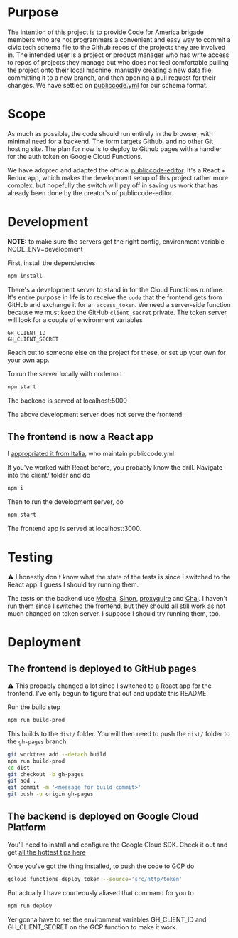 # Purpose
The intention of this project is to provide Code for America brigade members who are not programmers a convenient and easy way to commit a civic tech schema file to the Github repos of the projects they are involved in. The intended user is a project or product manager who has write access to repos of projects they manage but who does not feel comfortable pulling the project onto their local machine, manually creating a new data file, committing it to a new branch, and then opening a pull request for their changes.
We have settled on [publiccode.yml](https://docs.italia.it/italia/developers-italia/publiccodeyml-en/en/master/schema.core.html) for our schema format.

# Scope
As much as possible, the code should run entirely in the browser, with minimal need for a backend. The form targets Github, and no other Git hosting site. The plan for now is to deploy to Github pages with a handler for the auth token on Google Cloud Functions.

We have adopted and adapted the official [publiccode-editor](https://github.com/italia/publiccode-editor). It's a React + Redux app, which makes the development setup of this project rather more complex, but hopefully the switch will pay off in saving us work that has already been done by the creator's of publiccode-editor.

# Development
**NOTE:** to make sure the servers get the right config, environment variable NODE_ENV=development

First, install the dependencies
```bash
npm install
```

There's a development server to stand in for the Cloud Functions runtime. It's entire purpose in life is to receive the `code` that the frontend gets from GitHub and exchange it for an `access_token`. We need a server-side function because we must keep the GitHub `client_secret` private. The token server will look for a couple of environment variables
```
GH_CLIENT_ID
GH_CLIENT_SECRET
```
Reach out to someone else on the project for these, or set up your own for your own app.

To run the server locally with nodemon
```bash
npm start
```

The backend is served at localhost:5000

The above development server does not serve the frontend.

## The frontend is now a React app

I [appropriated it from Italia](https://github.com/italia/publiccode-editor), who maintain publiccode.yml

If you've worked with React before, you probably know the drill. Navigate into the client/ folder and do
```bash
npm i
```

Then to run the development server, do
```bash
npm start
```

The frontend app is served at localhost:3000.

# Testing

⚠️ I honestly don't know what the state of the tests is since I switched to the React app. I guess I should try running them.

The tests on the backend use [Mocha](https://mochajs.org/), [Sinon](https://sinonjs.org), [proxyquire](https://github.com/thlorenz/proxyquire) and [Chai](https://www.chaijs.com). I haven't run them since I switched the frontend, but they should all still work as not much changed on token server. I suppose I should try running them, too.

# Deployment
## The frontend is deployed to GitHub pages

⚠️ This probably changed a lot since I switched to a React app for the frontend. I've only begun to figure that out and update this README.

Run the build step
```bash
npm run build-prod
```

This builds to the `dist/` folder. You will then need to push the `dist/` folder to the `gh-pages` branch
```bash
git worktree add --detach build
npm run build-prod
cd dist
git checkout -b gh-pages
git add .
git commit -m '<message for build commit>'
git push -u origin gh-pages
```

## The backend is deployed on Google Cloud Platform
You'll need to install and configure the Google Cloud SDK. Check it out and get [all the hottest tips here](https://cloud.google.com/sdk/docs/)

Once you've got the thing installed, to push the code to GCP do
```bash
gcloud functions deploy token --source='src/http/token'
```

But actually I have courteously aliased that command for you to
```bash
npm run deploy
```

Yer gonna have to set the environment variables GH_CLIENT_ID and GH_CLIENT_SECRET on the GCP function to make it work.